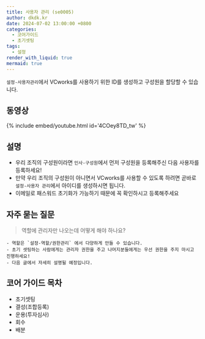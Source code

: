 ```yaml
---
title: 사용자 관리 (se0005)
author: dkdk.kr
date: 2024-07-02 13:00:00 +0800
categories:
  - 코어가이드
  - 초기셋팅
tags:
  - 설정
render_with_liquid: true
mermaid: true
---
```

`설정-사용자관리`에서 VCworks를 사용하기 위한 ID를 생성하고 구성원을 할당할 수 있습니다.

## 동영상

{% include embed/youtube.html id='4COey8TD_tw' %}

## 설명

- 우리 조직의 구성원이라면 `인사-구성원`에서 먼저 구성원을 등록해주신 다음 사용자를 등록하세요!
- 만약 우리 조직의 구성원이 아니면서 VCworks를 사용할 수 있도록 하려면 곧바로 `설정-사용자 관리`에서 아이디를 생성하시면 됩니다.
- 이메일로 패스워드 초기화가 가능하기 때문에 꼭 확인하시고 등록해주세요
	
## 자주 묻는 질문

> 역할에 관리자만 나오는데 어떻게 해야 하나요?

	- 역할은 `설정-역할/권한관리` 에서 다양하게 만들 수 있습니다.
	- 초기 셋팅하는 사람에게는 관리자 권한을 주고 나머지분들에게는 우선 권한을 주지 마시고 진행하세요!
	- 다음 글에서 자세히 설명될 예정입니다.

## 코어 가이드 목차

- 초기셋팅
- 결성(조합등록)
- 운용(투자심사)
- 회수
- 배분
